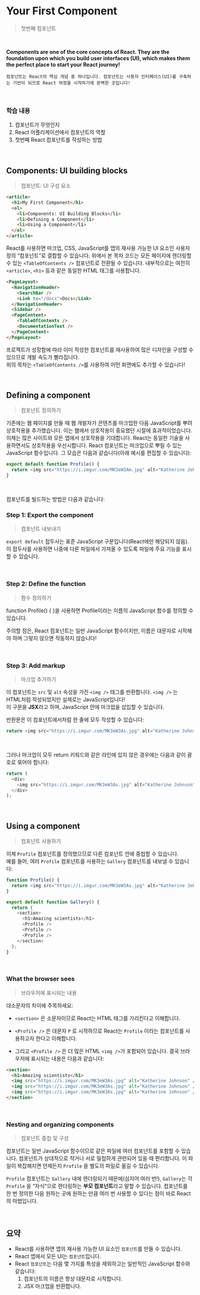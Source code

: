 # Your First Component

> 첫번째 컴포넌트

<br>

**Components are one of the core concepts of React. They are the foundation upon which you build user interfaces (UI), which makes them the perfect place to start your React journey!**

    컴포넌트는 React의 핵심 개념 중 하나입니다. 컴포넌트는 사용자 인터페이스(UI)를 구축하는 기반이 되므로 React 여정을 시작하기에 완벽한 곳입니다!

<br>

### 학습 내용

1. 컴포넌트가 무엇인지
2. React 어플리케이션에서 컴포넌트의 역할
3. 첫번째 React 컴포넌트를 작성하는 방법

<br>

## Components: UI building blocks

> 컴포넌트: UI 구성 요소

```html
<article>
  <h1>My First Component</h1>
  <ol>
    <li>Components: UI Building Blocks</li>
    <li>Defining a Component</li>
    <li>Using a Component</li>
  </ol>
</article>
```

React를 사용하면 마크업, CSS, JavaScript를 앱의 재사용 가능한 UI 요소인 사용자 정의 “컴포넌트”로 결합할 수 있습니다.
위에서 본 목차 코드는 모든 페이지에 렌더링할 수 있는 `<TableOfContents />` 컴포넌트로 전환될 수 있습니다.
내부적으로는 여전히 `<article>`, `<h1>` 등과 같은 동일한 HTML 태그를 사용합니다.

```html
<PageLayout>
  <NavigationHeader>
    <SearchBar />
    <Link to="/docs">Docs</Link>
  </NavigationHeader>
  <Sidebar />
  <PageContent>
    <TableOfContents />
    <DocumentationText />
  </PageContent>
</PageLayout>
```

프로젝트가 성장함에 따라 이미 작성한 컴포넌트를 재사용하여 많은 디자인을 구성할 수 있으므로 개발 속도가 빨라집니다.  
위의 목차는 `<TableOfContents />`를 사용하여 어떤 화면에도 추가할 수 있습니다!

<br>

## Defining a component

> 컴포넌트 정의하기

기존에는 웹 페이지를 만들 때 웹 개발자가 콘텐츠를 마크업한 다음 JavaScript를 뿌려 상호작용을 추가했습니다.
이는 웹에서 상호작용이 중요했던 시절에 효과적이었습니다.
이제는 많은 사이트와 모든 앱에서 상호작용을 기대합니다.
React는 동일한 기술을 사용하면서도 상호작용을 우선시합니다.
React 컴포넌트는 마크업으로 뿌릴 수 있는 JavaScript 함수입니다.
그 모습은 다음과 같습니다(아래 예시를 편집할 수 있습니다):

```javascript
export default function Profile() {
  return <img src="https://i.imgur.com/MK3eW3Am.jpg" alt="Katherine Johnson" />;
}
```

<br>

컴포넌트를 빌드하는 방법은 다음과 같습니다:

### Step 1: Export the component

> 컴포넌트 내보내기

`export default` 접두사는 표준 JavaScript 구문입니다(React에만 해당되지 않음).  
이 접두사를 사용하면 나중에 다른 파일에서 가져올 수 있도록 파일에 주요 기능을 표시할 수 있습니다.

<br>

### Step 2: Define the function

> 함수 정의하기

function Profile() { }을 사용하면 Profile이라는 이름의 JavaScript 함수를 정의할 수 있습니다.

주의할 점은, React 컴포넌트는 일반 JavaScript 함수이지만, 이름은 대문자로 시작해야 하며 그렇지 않으면 작동하지 않습니다!

<br>

### Step 3: Add markup

> 마크업 추가하기

이 컴포넌트는 `src` 및 `alt` 속성을 가진 `<img />` 태그를 반환합니다.
`<img />` 는 HTML처럼 작성되었지만 실제로는 JavaScript입니다!  
이 구문을 **JSX**라고 하며, JavaScript 안에 마크업을 삽입할 수 있습니다.

반환문은 이 컴포넌트에서처럼 한 줄에 모두 작성할 수 있습니다:

```javascript
return <img src="https://i.imgur.com/MK3eW3As.jpg" alt="Katherine Johnson" />;
```

<br>

그러나 마크업이 모두 return 키워드와 같은 라인에 있지 않은 경우에는 다음과 같이 괄호로 묶어야 합니다:

```javascript
return (
  <div>
    <img src="https://i.imgur.com/MK3eW3As.jpg" alt="Katherine Johnson" />
  </div>
);
```

<br>

## Using a component

> 컴포넌트 사용하기

이제 `Profile` 컴포넌트를 정의했으므로 다른 컴포넌트 안에 중첩할 수 있습니다.  
예를 들어, 여러 `Profile` 컴포넌트를 사용하는 `Gallery` 컴포넌트를 내보낼 수 있습니다:

```javascript
function Profile() {
  return <img src="https://i.imgur.com/MK3eW3As.jpg" alt="Katherine Johnson" />;
}

export default function Gallery() {
  return (
    <section>
      <h1>Amazing scientists</h1>
      <Profile />
      <Profile />
      <Profile />
    </section>
  );
}
```

<br>

### What the browser sees

> 브라우저에 표시되는 내용

대소문자의 차이에 주목하세요:

- `<section>` 은 소문자이므로 React는 HTML 태그를 가리킨다고 이해합니다.
- `<Profile />` 은 대문자 `P` 로 시작하므로 React는 `Profile` 이라는 컴포넌트를 사용하고자 한다고 이해합니다.

- 그리고 `<Profile />` 은 더 많은 HTML `<img />`가 포함되어 있습니다. 결국 브라우저에 표시되는 내용은 다음과 같습니다:

```html
<section>
  <h1>Amazing scientists</h1>
  <img src="https://i.imgur.com/MK3eW3As.jpg" alt="Katherine Johnson" />
  <img src="https://i.imgur.com/MK3eW3As.jpg" alt="Katherine Johnson" />
  <img src="https://i.imgur.com/MK3eW3As.jpg" alt="Katherine Johnson" />
</section>
```

<br>

### Nesting and organizing components

> 컴포넌트 중첩 및 구성

컴포넌트는 일반 JavaScript 함수이므로 같은 파일에 여러 컴포넌트를 포함할 수 있습니다.
컴포넌트가 상대적으로 작거나 서로 밀접하게 관련되어 있을 때 편리합니다. 이 파일이 복잡해지면 언제든지 `Profile` 을 별도의 파일로 옮길 수 있습니다.

`Profile` 컴포넌트는 `Gallery` 내에 렌더링되기 때문에(심지어 여러 번!), `Gallery`는 각 `Profile` 을 “자식”으로 렌더링하는 **부모 컴포넌트**라고 말할 수 있습니다. 컴포넌트를 한 번 정의한 다음 원하는 곳에 원하는 만큼 여러 번 사용할 수 있다는 점이 바로 React의 마법입니다.

<br>

## 요약

- React를 사용하면 앱의 재사용 가능한 UI 요소인 `컴포넌트`를 만들 수 있습니다.
- React 앱에서 모든 UI는 `컴포넌트`입니다.
- React `컴포넌트`는 다음 몇 가지를 특성을 제외하고는 일반적인 JavaScript 함수와 같습니다:
  1. 컴포넌트의 이름은 항상 대문자로 시작합니다.
  2. JSX 마크업을 반환합니다.
